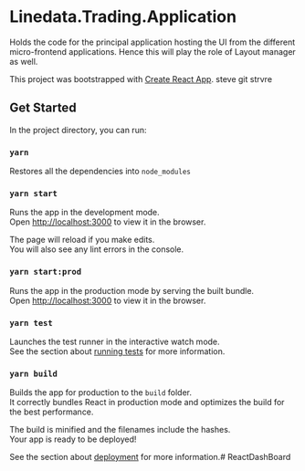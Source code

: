 # Linedata.Trading.Application

Holds the code for the principal application hosting the UI from the different micro-frontend applications.
Hence this will play the role of Layout manager as well.

This project was bootstrapped with [Create React App](https://github.com/facebook/create-react-app).
steve
git
strvre

## Get Started

In the project directory, you can run:

### `yarn`

Restores all the dependencies into `node_modules`

### `yarn start`

Runs the app in the development mode.<br>
Open [http://localhost:3000](http://localhost:3000) to view it in the browser.

The page will reload if you make edits.<br>
You will also see any lint errors in the console.

### `yarn start:prod`

Runs the app in the production mode by serving the built bundle.<br>
Open [http://localhost:3000](http://localhost:3000) to view it in the browser.

### `yarn test`

Launches the test runner in the interactive watch mode.<br>
See the section about [running tests](https://facebook.github.io/create-react-app/docs/running-tests) for more information.

### `yarn build`

Builds the app for production to the `build` folder.<br>
It correctly bundles React in production mode and optimizes the build for the best performance.

The build is minified and the filenames include the hashes.<br>
Your app is ready to be deployed!

See the section about [deployment](https://facebook.github.io/create-react-app/docs/deployment) for more information.# ReactDashBoard
